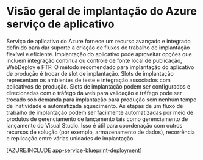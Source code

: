 <properties
    pageTitle="Implantando aplicativos do serviço de aplicativo do Azure"
    description="Saiba como implantar aplicativos para o trabalho de serviço de aplicativo"
    keywords="serviço de aplicativo de serviço, azure aplicativo, implantando, implantação"
    services="app-service"
    documentationCenter=""
    authors="dariagrigoriu"
    manager="wpickett"
    editor=""/>

<tags
    ms.service="app-service"
    ms.workload="na"
    ms.tgt_pltfrm="na"
    ms.devlang="na"
    ms.topic="article"
    ms.date="02/09/2016"
    ms.author="dariagrigoriu"/>

# <a name="azure-app-service-deployment-overview"></a>Visão geral de implantação do Azure serviço de aplicativo

Serviço de aplicativo do Azure fornece um recurso avançado e integrado definido para dar suporte a criação de fluxos de trabalho de implantação flexível e eficiente. Implantação do aplicativo pode aproveitar opções que incluem integração contínua ou controle de fonte local de publicação, WebDeploy e FTP. O método recomendado para implantação do aplicativo de produção é trocar de slot de implantação. Slots de implantação representam os ambientes de teste e integração associados com aplicativos de produção. Slots de implantação podem ser configurados e direcionadas com o tráfego da web para validação e tráfego pode ser trocado sob demanda para implantação para produção sem nenhum tempo de inatividade e automatizada aquecimento. As etapas de um fluxo de trabalho de implantação podem ser facilmente automatizadas por meio de produtos de gerenciamento de lançamento tais como gerenciamento de lançamento do Visual Studio. Isso é útil para coordenação com outros recursos de solução (por exemplo, armazenamento de dados), recorrência e replicação entre várias unidades de implantação. 

[AZURE.INCLUDE [app-service-blueprint-deployment](../../includes/app-service-blueprint-deployment.md)]
